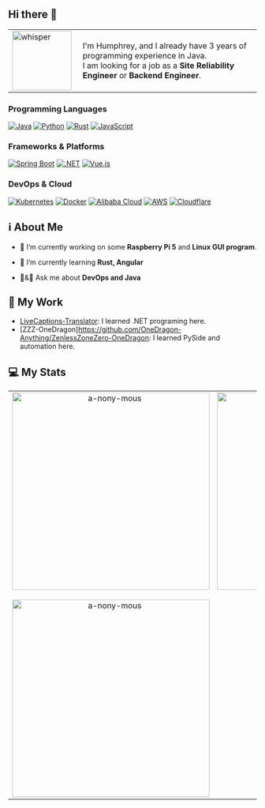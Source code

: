 ## Hi there 👋

<table align="center">
  <tr>
    <td style="vertical-align: middle;">
      <img src="https://github.com/images/mona-whisper.gif" alt="whisper" width="120px" />
    </td>
    <td style="vertical-align: middle; padding-left: 15px;">
      <p>I'm Humphrey, and I already have 3 years of programming experience in Java.<br>
      I am looking for a job as a <strong>Site Reliability Engineer</strong> or <strong>Backend Engineer</strong>.</p>
    </td>
  </tr>
</table>

### Programming Languages
[![Java](https://img.shields.io/badge/Java-%23ED8B00.svg?style=for-the-badge&logo=openjdk&logoColor=white)](#)
[![Python](https://img.shields.io/badge/Python-3670A0?style=for-the-badge&logo=python&logoColor=ffdd54)](#)
[![Rust](https://img.shields.io/badge/Rust-%23000000.svg?style=for-the-badge&logo=rust&logoColor=white)](#)
[![JavaScript](https://img.shields.io/badge/JavaScript-F7DF1E.svg?style=for-the-badge&logo=javascript&logoColor=000)](#)


### Frameworks & Platforms
[![Spring Boot](https://img.shields.io/badge/Spring%20Boot-6DB33F.svg?style=for-the-badge&logo=springboot&logoColor=white)](#)
[![.NET](https://img.shields.io/badge/.NET-512BD4.svg?style=for-the-badge&logo=dotnet&logoColor=white)](#)
[![Vue.js](https://img.shields.io/badge/Vue.js-4FC08D.svg?style=for-the-badge&logo=vuedotjs&logoColor=white)](#)

### DevOps & Cloud
[![Kubernetes](https://img.shields.io/badge/Kubernetes-326CE5.svg?style=for-the-badge&logo=kubernetes&logoColor=white)](#)
[![Docker](https://img.shields.io/badge/Docker-2496ED.svg?style=for-the-badge&logo=docker&logoColor=white)](#)
[![Alibaba Cloud](https://img.shields.io/badge/AlibabaCloud-FF6701.svg?style=for-the-badge&logo=alibabacloud&logoColor=white)](#)
[![AWS](https://img.shields.io/badge/AWS-%23FF9900.svg?style=for-the-badge&logo=amazon-aws&logoColor=white)](#)
[![Cloudflare](https://img.shields.io/badge/Cloudflare-F38020.svg?style=for-the-badge&logo=cloudflare&logoColor=white)](#)

## ℹ About Me

- 🔭 I’m currently working on some **Raspberry Pi 5** and **Linux GUI program**.

- 🌱 I’m currently learning **Rust, Angular**

- 💬&🤝 Ask me about **DevOps and Java**

## 🔨 My Work

- [LiveCaptions-Translator](https://github.com/SakiRinn/LiveCaptions-Translator): I learned .NET programing here.
- [ZZZ-OneDragon]https://github.com/OneDragon-Anything/ZenlessZoneZero-OneDragon: I learned PySide and automation here.

## 💻 My Stats

<table align="center">
  <tr>
    <td align="center" style="vertical-align: top;">
      <img src="https://github-readme-stats-navy-six-17.vercel.app/api?username=a-nony-mous&show_icons=true&locale=en&include_all_commits=true&rank_icon=github" alt="a-nony-mous" width="400px" />
      <br><br>
      <img src="https://github-readme-stats-navy-six-17.vercel.app/api/top-langs?username=a-nony-mous&show_icons=true&locale=en&layout=donut&include_all_commits=true" alt="a-nony-mous" width="400px" />
    </td>
    <td align="center" style="vertical-align: top;">
      <img src="https://github-readme-streak-stats.herokuapp.com/?user=A-nony-mous&theme=default&hide_border=false" alt="a-nony-mous" width="400px" />
    </td>
  </tr>
</table>

